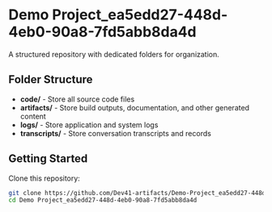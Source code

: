 # Demo Project_ea5edd27-448d-4eb0-90a8-7fd5abb8da4d
A structured repository with dedicated folders for organization.

## Folder Structure

- **code/** - Store all source code files
- **artifacts/** - Store build outputs, documentation, and other generated content
- **logs/** - Store application and system logs
- **transcripts/** - Store conversation transcripts and records

## Getting Started

Clone this repository:
```bash
git clone https://github.com/Dev41-artifacts/Demo-Project_ea5edd27-448d-4eb0-90a8-7fd5abb8da4d
cd Demo Project_ea5edd27-448d-4eb0-90a8-7fd5abb8da4d
```
